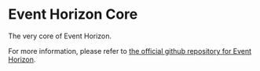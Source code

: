 # Event Horizon Core

The very core of Event Horizon.

For more information, please refer to [the official github repository for Event Horizon](https://github.com/Shloon/Event-Horizon).

